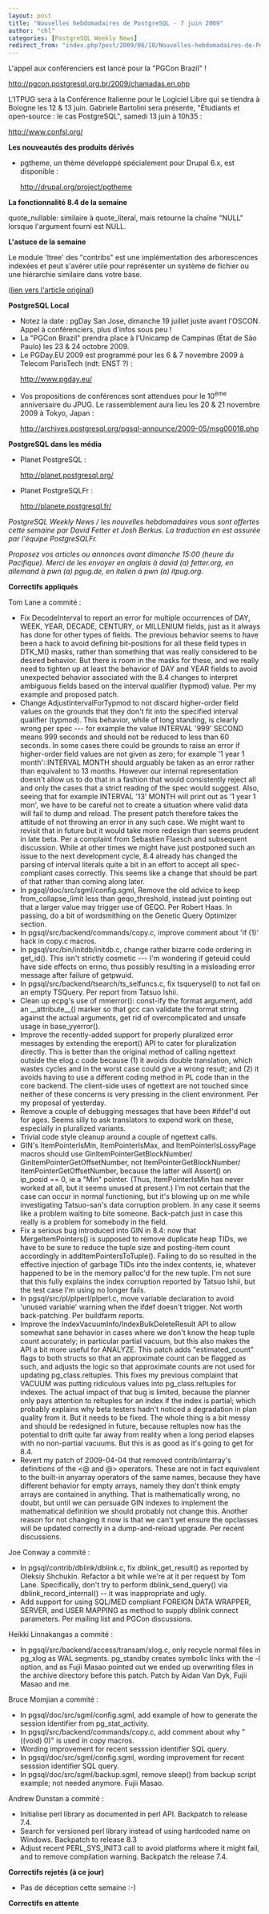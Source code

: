 ```yaml
---
layout: post
title: "Nouvelles hebdomadaires de PostgreSQL - 7 juin 2009"
author: "chl"
categories: [PostgreSQL Weekly News]
redirect_from: "index.php?post/2009/06/10/Nouvelles-hebdomadaires-de-PostgreSQL-7-juin-2009"
---
```



<p>L'appel aux conférenciers est lancé pour la "PGCon Brazil"&nbsp;!

<a target="_blank" href="http://pgcon.postgresql.org.br/2009/chamadas.en.php">http://pgcon.postgresql.org.br/2009/chamadas.en.php</a></p>

<p>L'ITPUG sera à la Conférence Italienne pour le Logiciel Libre qui se tiendra à Bologne les 12 &amp; 13 juin. Gabriele Bartolini sera présente, "Étudiants et open-source&nbsp;: le cas PostgreSQL", samedi 13 juin à 10h35&nbsp;:

<a target="_blank" href="http://www.confsl.org/">http://www.confsl.org/</a></p>

<p><strong>Les nouveautés des produits dérivés</strong></p>

<ul>

<li>pgtheme, un thème développé spécialement pour Drupal 6.x, est disponible&nbsp;:

<a target="_blank" href="http://drupal.org/project/pgtheme">http://drupal.org/project/pgtheme</a></li>

</ul>

<p><strong>La fonctionnalit&eacute; 8.4 de la semaine</strong></p>

<p>quote_nullable: similaire à quote_literal, mais retourne la chaîne "NULL" lorsque l'argument fourni est NULL.</p>

<p><strong>L'astuce de la semaine</strong></p>

<p>Le module 'ltree' des "contribs" est une implémentation des arborescences indexées et peut s'avérer utile pour représenter un système de fichier ou une hiérarchie similaire dans votre base.</p>

<p>(<a target="_blank" href="http://www.postgresql.org/community/weeklynews/pwn20090607">lien vers l'article original</a>)</p>

<!--more-->


<p><strong>PostgreSQL Local</strong></p>

<ul>

<li>Notez la date&nbsp;: pgDay San Jose, dimanche 19 juillet juste avant l'OSCON. Appel à conférenciers, plus d'infos sous peu&nbsp;!</li>

<li>La "PGCon Brazil" prendra place à l'Unicamp de Campinas (État de São Paulo) les 23 &amp; 24 octobre 2009.</li>

<li>Le PGDay.EU 2009 est programmé pour les 6 &amp; 7 novembre 2009 à Telecom ParisTech (ndt: ENST ?)&nbsp;:

<a target="_blank" href="http://www.pgday.eu/">http://www.pgday.eu/</a></li>

<li>Vos propositions de conférences sont attendues pour le 10<sup>ème</sup> anniversaire du JPUG. Le rassemblement aura lieu les 20 &amp; 21 novembre 2009 à Tokyo, Japan&nbsp;:

<a target="_blank" href="http://archives.postgresql.org/pgsql-announce/2009-05/msg00018.php">http://archives.postgresql.org/pgsql-announce/2009-05/msg00018.php</a></li>

</ul>

<p><strong>PostgreSQL dans les média</strong></p>

<ul>

<li>Planet PostgreSQL&nbsp;:

<a target="_blank" href="http://planet.postgresql.org/">http://planet.postgresql.org/</a></li>

<li>Planet PostgreSQLFr&nbsp;:

<a target="_blank" href="http://planete.postgresql.fr/">http://planete.postgresql.fr/</a></li>

</ul>

<p><em>PostgreSQL Weekly News / les nouvelles hebdomadaires vous sont offertes cette semaine par David Fetter et Josh Berkus. La traduction en est assurée par l'équipe PostgreSQLFr.</em></p>

<p><em>Proposez vos articles ou annonces avant dimanche 15:00 (heure du Pacifique). Merci de les envoyer en anglais à david (a) fetter.org, en allemand à pwn (a) pgug.de, en italien à pwn (a) itpug.org.</em></p>

<p><strong>Correctifs appliqués</strong></p>

<p>Tom Lane a commité&nbsp;:</p>

<ul>

<li>Fix DecodeInterval to report an error for multiple occurrences of DAY, WEEK, YEAR, DECADE, CENTURY, or MILLENIUM fields, just as it always has done for other types of fields. The previous behavior seems to have been a hack to avoid defining bit-positions for all these field types in DTK_M() masks, rather than something that was really considered to be desired behavior. But there is room in the masks for these, and we really need to tighten up at least the behavior of DAY and YEAR fields to avoid unexpected behavior associated with the 8.4 changes to interpret ambiguous fields based on the interval qualifier (typmod) value. Per my example and proposed patch.</li>

<li>Change AdjustIntervalForTypmod to not discard higher-order field values on the grounds that they don't fit into the specified interval qualifier (typmod). This behavior, while of long standing, is clearly wrong per spec --- for example the value INTERVAL '999' SECOND means 999 seconds and should not be reduced to less than 60 seconds. In some cases there could be grounds to raise an error if higher-order field values are not given as zero; for example '1 year 1 month'::INTERVAL MONTH should arguably be taken as an error rather than equivalent to 13 months. However our internal representation doesn't allow us to do that in a fashion that would consistently reject all and only the cases that a strict reading of the spec would suggest. Also, seeing that for example INTERVAL '13' MONTH will print out as '1 year 1 mon', we have to be careful not to create a situation where valid data will fail to dump and reload. The present patch therefore takes the attitude of not throwing an error in any such case. We might want to revisit that in future but it would take more redesign than seems prudent in late beta. Per a complaint from Sebastien Flaesch and subsequent discussion. While at other times we might have just postponed such an issue to the next development cycle, 8.4 already has changed the parsing of interval literals quite a bit in an effort to accept all spec-compliant cases correctly. This seems like a change that should be part of that rather than coming along later.</li>

<li>In pgsql/doc/src/sgml/config.sgml, Remove the old advice to keep from_collapse_limit less than geqo_threshold, instead just pointing out that a larger value may trigger use of GEQO. Per Robert Haas. In passing, do a bit of wordsmithing on the Genetic Query Optimizer section.</li>

<li>In pgsql/src/backend/commands/copy.c, improve comment about 'if (1)' hack in copy.c macros.</li>

<li>In pgsql/src/bin/initdb/initdb.c, change rather bizarre code ordering in get_id(). This isn't strictly cosmetic --- I'm wondering if geteuid could have side effects on errno, thus possibly resulting in a misleading error message after failure of getpwuid.</li>

<li>In pgsql/src/backend/tsearch/ts_selfuncs.c, fix tsquerysel() to not fail on an empty TSQuery. Per report from Tatsuo Ishii.</li>

<li>Clean up ecpg's use of mmerror(): const-ify the format argument, add an __attribute__() marker so that gcc can validate the format string against the actual arguments, get rid of overcomplicated and unsafe usage in base_yyerror().</li>

<li>Improve the recently-added support for properly pluralized error messages by extending the ereport() API to cater for pluralization directly. This is better than the original method of calling ngettext outside the elog.c code because (1) it avoids double translation, which wastes cycles and in the worst case could give a wrong result; and (2) it avoids having to use a different coding method in PL code than in the core backend. The client-side uses of ngettext are not touched since neither of these concerns is very pressing in the client environment. Per my proposal of yesterday.</li>

<li>Remove a couple of debugging messages that have been #ifdef'd out for ages. Seems silly to ask translators to expend work on these, especially in pluralized variants.</li>

<li>Trivial code style cleanup around a couple of ngettext calls.</li>

<li>GIN's ItemPointerIsMin, ItemPointerIsMax, and ItemPointerIsLossyPage macros should use GinItemPointerGetBlockNumber/ GinItemPointerGetOffsetNumber, not ItemPointerGetBlockNumber/ ItemPointerGetOffsetNumber, because the latter will Assert() on ip_posid == 0, ie a "Min" pointer. (Thus, ItemPointerIsMin has never worked at all, but it seems unused at present.) I'm not certain that the case can occur in normal functioning, but it's blowing up on me while investigating Tatsuo-san's data corruption problem. In any case it seems like a problem waiting to bite someone. Back-patch just in case this really is a problem for somebody in the field.</li>

<li>Fix a serious bug introduced into GIN in 8.4: now that MergeItemPointers() is supposed to remove duplicate heap TIDs, we have to be sure to reduce the tuple size and posting-item count accordingly in addItemPointersToTuple(). Failing to do so resulted in the effective injection of garbage TIDs into the index contents, ie, whatever happened to be in the memory palloc'd for the new tuple. I'm not sure that this fully explains the index corruption reported by Tatsuo Ishii, but the test case I'm using no longer fails.</li>

<li>In pgsql/src/pl/plperl/plperl.c, move variable declaration to avoid 'unused variable' warning when the ifdef doesn't trigger. Not worth back-patching. Per buildfarm reports.</li>

<li>Improve the IndexVacuumInfo/IndexBulkDeleteResult API to allow somewhat sane behavior in cases where we don't know the heap tuple count accurately; in particular partial vacuum, but this also makes the API a bit more useful for ANALYZE. This patch adds "estimated_count" flags to both structs so that an approximate count can be flagged as such, and adjusts the logic so that approximate counts are not used for updating pg_class.reltuples. This fixes my previous complaint that VACUUM was putting ridiculous values into pg_class.reltuples for indexes. The actual impact of that bug is limited, because the planner only pays attention to reltuples for an index if the index is partial; which probably explains why beta testers hadn't noticed a degradation in plan quality from it. But it needs to be fixed. The whole thing is a bit messy and should be redesigned in future, because reltuples now has the potential to drift quite far away from reality when a long period elapses with no non-partial vacuums. But this is as good as it's going to get for 8.4.</li>

<li>Revert my patch of 2009-04-04 that removed contrib/intarray's definitions of the &lt;@ and @&gt; operators. These are not in fact equivalent to the built-in anyarray operators of the same names, because they have different behavior for empty arrays, namely they don't think empty arrays are contained in anything. That is mathematically wrong, no doubt, but until we can persuade GIN indexes to implement the mathematical definition we should probably not change this. Another reason for not changing it now is that we can't yet ensure the opclasses will be updated correctly in a dump-and-reload upgrade. Per recent discussions.</li>

</ul>

<p>Joe Conway a commité&nbsp;:</p>

<ul>

<li>In pgsql/contrib/dblink/dblink.c, fix dblink_get_result() as reported by Oleksiy Shchukin. Refactor a bit while we're at it per request by Tom Lane. Specifically, don't try to perform dblink_send_query() via dblink_record_internal() -- it was inappropriate and ugly.</li>

<li>Add support for using SQL/MED compliant FOREIGN DATA WRAPPER, SERVER, and USER MAPPING as method to supply dblink connect parameters. Per mailing list and PGCon discussions.</li>

</ul>

<p>Heikki Linnakangas a commité&nbsp;:</p>

<ul>

<li>In pgsql/src/backend/access/transam/xlog.c, only recycle normal files in pg_xlog as WAL segments. pg_standby creates symbolic links with the -l option, and as Fujii Masao pointed out we ended up overwriting files in the archive directory before this patch. Patch by Aidan Van Dyk, Fujii Masao and me.</li>

</ul>

<p>Bruce Momjian a commité&nbsp;:</p>

<ul>

<li>In pgsql/doc/src/sgml/config.sgml, add example of how to generate the session identifier from pg_stat_activity.</li>

<li>In pgsql/src/backend/commands/copy.c, add comment about why "((void) 0)" is used in copy macros.</li>

<li>Wording improvement for recent sesssion identifier SQL query.</li>

<li>In pgsql/doc/src/sgml/config.sgml, wording improvement for recent sesssion identifier SQL query.</li>

<li>In pgsql/doc/src/sgml/backup.sgml, remove sleep() from backup script example; not needed anymore. Fujii Masao.</li>

</ul>

<p>Andrew Dunstan a commité&nbsp;:</p>

<ul>

<li>Initialise perl library as documented in perl API. Backpatch to release 7.4.</li>

<li>Search for versioned perl library instead of using hardcoded name on Windows. Backpatch to release 8.3</li>

<li>Adjust recent PERL_SYS_INIT3 call to avoid platforms where it might fail, and to remove compilation warning. Backpatch the release 7.4.</li>

</ul>

<p><strong>Correctifs rejetés (à ce jour)</strong></p>

<ul>

<li>Pas de déception cette semaine&nbsp;:-)</li>

</ul>

<p><strong>Correctifs en attente</strong></p>
